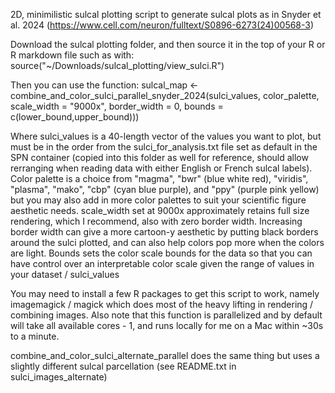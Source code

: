 2D, minimilistic sulcal plotting script to generate sulcal plots as in Snyder et al. 2024 (https://www.cell.com/neuron/fulltext/S0896-6273(24)00568-3)

Download the sulcal plotting folder, and then source it in the top of your R or R markdown file such as with:
source("~/Downloads/sulcal_plotting/view_sulci.R")

Then you can use the function:
sulcal_map <- combine_and_color_sulci_parallel_snyder_2024(sulci_values, color_palette, scale_width = "9000x", border_width = 0, bounds = c(lower_bound,upper_bound)))

Where sulci_values is a 40-length vector of the values you want to plot, but must be in the order from the sulci_for_analysis.txt file set as default in the SPN container (copied into this folder as well for reference, should allow rerranging when reading data with either English or French sulcal labels).
Color palette is a choice from "magma", "bwr" (blue white red), "viridis", "plasma", "mako", "cbp" (cyan blue purple), and "ppy" (purple pink yellow) but you may also add in more color palettes to suit your scientific figure aesthetic needs.
scale_width set at 9000x approximately retains full size rendering, which I recommend, also with zero border width. Increasing border width can give a more cartoon-y aesthetic by putting black borders around the sulci plotted, and can also help colors pop more when the colors are light.
Bounds sets the color scale bounds for the data so that you can have control over an interpretable color scale given the range of values in your dataset / sulci_values

You may need to install a few R packages to get this script to work, namely imagemagick / magick which does most of the heavy lifting in rendering / combining images.
Also note that this function is parallelized and by default will take all available cores - 1, and runs locally for me on a Mac within ~30s to a minute. 

combine_and_color_sulci_alternate_parallel does the same thing but uses a slightly different sulcal parcellation (see README.txt in sulci_images_alternate)
